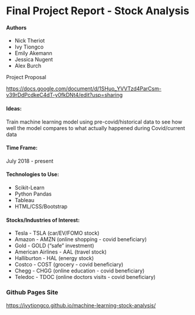 # Final Project Report - Stock Analysis

#### Authors
* Nick Theriot
* Ivy Tiongco
* Emily Akemann
* Jessica Nugent
* Alex Burch

Project Proposal

https://docs.google.com/document/d/1SHuo_YVVTzd4ParCsm-v39rDdPcdkeC4dT-y0fkDNt4/edit?usp=sharing


#### Ideas:
Train machine learning model using pre-covid/historical data to see how well the model compares to what actually happened during Covid/current data

#### Time Frame:
July 2018 - present

#### Technologies to Use:
* Scikit-Learn
* Python Pandas
* Tableau
* HTML/CSS/Bootstrap

#### Stocks/Industries of Interest:
* Tesla - TSLA (car/EV/FOMO stock)
* Amazon - AMZN (online shopping - covid beneficiary)
* Gold - GOLD (“safe” investment)
* American Airlines - AAL (travel stock)
* Halliburton - HAL (energy stock)
* Costco - COST (grocery - covid beneficiary)
* Chegg - CHGG (online education - covid beneficiary)
* Teledoc - TDOC (online doctors visits - covid beneficiary)

### Github Pages Site

https://ivytiongco.github.io/machine-learning-stock-analysis/
